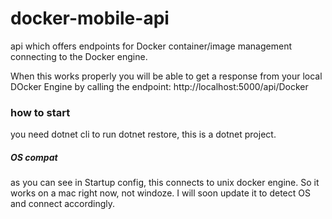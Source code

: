 # docker-mobile-api
api which offers endpoints for Docker container/image management connecting to the Docker engine.

When this works properly you will be able to get a response from your local DOcker Engine by calling the endpoint: 
http://localhost:5000/api/Docker

### how to start
you need dotnet cli to run dotnet restore, this is  a dotnet project.  

##### OS compat
as you can see in Startup config, this connects to unix docker engine. So it works on a mac right now, not windoze. I will soon 
update it to detect OS and connect accordingly. 
